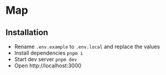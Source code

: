 # Map

## Installation

- Rename `.env.example` to `.env.local` and replace the values
- Install dependencies `pnpm i`
- Start dev server `pnpm dev`
- Open http://localhost:3000
